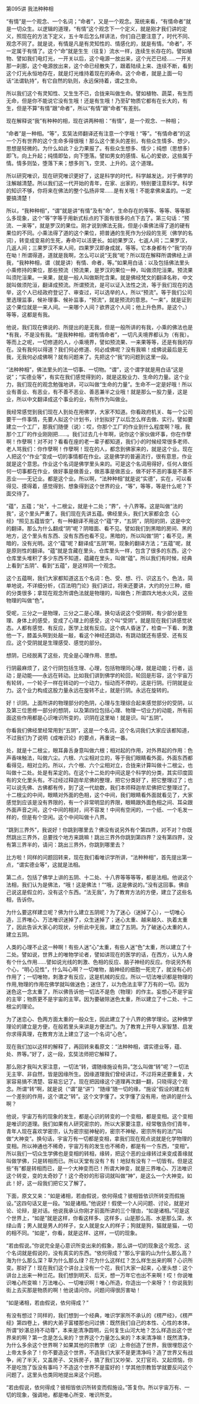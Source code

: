 第095讲 我法种种相

“有情”是一个观念、一个名词；“命者”，又是一个观念。笼统来看，“有情命者”就是一切众生。以逻辑的道理，“有情”这个观念下一个定义，就是刚才我们讲的定义，照现在的方法下定义，五十年后怎么样讲法，你们自己要注意了，时代不同、观念不同了。就是说，有情是凡是有灵知性的、情感化的，就是有情。“命者”，不一定属于有情了。这个“命”就是生生（往复）流水一样，连续生长存在的。譬如植物、譬如我们电灯光，一开关以后，这个电源一放出来，这个光芒已经……一开关那一刹那，这个电源放出来，这个命已经散失了，跟着陆续上来、连续不断，看到这个灯光永恒地存在，就是灯光维持着现在的寿命。这个命者，就是上面一句话“法谓轨持”，有它自然的轨则，永远保持着，谓之生命。

所以我们这个有灵知性、又生生不已，合拢来叫做生命。譬如植物、蔬菜，有生而无命，但是你不能说它没有生哦！还是有生哦！乃至矿物质它都有在长大的，有生，但是不算“有情”跟“命者”，所以“有情”跟“命者”有差别。

现在解释说“我”有种种的相，现在讲两种相：“有情”，是一个观念、一种相；

“命者”是一种相。“等”，玄奘法师翻译还有注意一个字哦！“等”。“有情命者”的这一个万有世界的这个生命多得很哦！那么这个里头的差别，有些众生情多、想少，思想是轻微的。为什么如此？业力果报了。有些众生想多、情少；纯想（思想多）即飞，向上升起；纯情即坠，向下堕落。譬如男女的感情、私心的爱欲，这些属于情。情多则坠，堕落下来；想多则飞，空灵、上升的。这个道理。

所以研究唯识，现在研究唯识更好了，这是科学的时代，科学越发达，对于佛学的注解越清楚。所以我们这一代开始的青年，在家、出家的，特别要注意科学。科学的知识不够，你将来在佛法的整个弘扬非常……是有关哦！不能拿佛来盖的。一定要搞清楚！

所以，“我种种相”，“谓”就是讲“有情”及有“命”，生命存在的等等、等等、等等那么多现象，这个“等”字等于用新式标点的下面有很多的点下去了。第三句话：“预流、一来等”，就是罗汉的果位。刚才说到佛法无我，但是小乘佛法得了道的硬有果位的不同。小乘法得了道的这个果位，把普通的生死作为分段的生死（佛学的名词），转变成变易的生死，寿命可以活更长。如初果罗汉，七返人间；二果罗汉，几返人间；三果罗汉不来人间，四果罗汉即身成就，等等。它本身都有个“我”的存在呦！所谓得道，道就是我啊，怎么可以说“无我”呢？所以现在解释所谓佛经上讲我，“我种种相，谓（就是讲）有情、命者，等。”如果用白话：以及包括佛法里头小乘修持的果位，那些预流（预流果，是罗汉的果位一种，叫做须陀洹果。预流果叫须陀洹果。一来果，就是一般人叫做斯陀含果。就是佛经梵文的翻译名称，中文就叫做须陀洹，翻译成预流。所谓预流，是可以证入法性之流，等于我们现在的选举，这个人已经政府登记了、审查过，可以选举的人，所以“预流”。等于我们公司里选理监事，候补理事、候补监事，“预流”，就是预流的意思。“一来”，就是证到这个果位就是一来人间。一来哪个人间？欲界这个人间；他上升色界。是这个。）等等，这都是有我。

他说，我们现在佛说的、所提出的是无我，但是一般所讲的有我，小乘的佛法也是*有我，不是没有我。“是我种种相，谓有情命者”，一切凡夫境界都认为（有我）。等而上之呢，一切修道的人，小乘境界，譬如预流果、一来果等等，还是有我的存在。没有我何以得道？我们何必修道、何必成佛呢？没有我嘛！成佛说最后是无我，无我何必成佛啊？就有问题来了。先把这个“我”的问题到这里一段。

“法种种相”，佛法里头的法一切事、一切物。“谓”，这个谓字就是用白话“这是说”；“实德业等”，有实在我们感觉得到的，就是这股业力、生命的力量。这个业力，我们现在的观念勉强地讲，可以叫做“生命的力量”。生命不一定是好哦！所以业有善业、有恶业，有不善不恶业、善恶兼半之业哦！就是那么一股力量，这是业，所以中文翻译成这个事业的业，有所作为叫做业。

我经常感觉到我们现在人到处在用佛学，大家不知道。你看政府机关、每一个公司要干一件事情，先要人拟这个计划书，计划拟好了以后怎么样去做、实行。譬如要建立一个工厂，那我们随便（说）：哎，你那个工厂的作业到什么程度啊？哦，我那个工厂的作业刚刚把……。我们过去几十年啊，说你这个家伙做坏事，你在作孽啊！作孽啊！对不对？看看在座的老一辈子都知道，我们小的时候经常很多老师、老人骂我们：你作孽啊！作孽啊！现在的人，都念到佛家来的，就是这个业。现在人把这个“作业”变成一切的事情都在作业。这是佛学的普遍流行，很有意思，作业就是这个意思。作业这个名词是佛学里头来的。可是这个名词用得好，任何人做任何一切事都在作业，做好事是做善业，做恶事是做恶业，做不好不恶的事是不善不恶业——无记业。都是这个业。所以啊，“法种种相”就是说“实德”，实在，可以看得见、摸得着，感觉得到、想象得到这个世界的业，“等”，等等，等是什么呢？下面交待了。

“蕴”，五蕴；“处”，十二根尘，就是十二处；“界”，十八界等。这是叫做“法的我”，这个里头严重了。我们现在先讲五蕴。佛经里头，我们大家都会念《心经》“照见五蕴皆空”，有一种翻译不用这个“蕴”字，“五阴”，阴阳的阴，这是中文的翻译。那么为什么翻成“阴”呢？阴暗面、看不见。譬如我们到黑暗的房间、黑的地方，这个里头有东西、没有东西也看不见，黑暗的，所以叫做“阴”；看不见，黑暗的，没有光明。这个“蕴”呢？翻译成“五阴”啊，现象的翻译方法；“五蕴”呢，就是原则性的翻译。“蕴”就是含藏在里头，仓库里头一样，包含了很多的东西，这个仓库里头堆积了多少东西不知道，蕴藏在里头，叫做“蕴”。所以我们有时候，经典上看到“五阴”、看到“五蕴”，是这样同一个观念。

这个五蕴啊，我们大家都知道这五个名词：色、受、想、行、识这五个。色法，简单地说，不详细分析，《百法明门论》我们讲过，将来还要讲，大约的分三种，细的分类很多；拿现在观念所谓色法就是物理的，叫做色；所谓四大地水火风，这些物理的叫做“色”。

受呢，三分之一是物理，三分之二是心理。换句话说这个受阴啊，有少部分是生理、身体上的感受，变成了心理上的感受，这个叫“受阴”。就是现在我们讲感觉状态。人都有感觉、有反应，医学上就有反应。这个病人昏迷了，检查一下看、刺激他一下，膝盖头啊到处敲一敲，看这个神经还跳动，有跳动就还有感受、还有反应。这个受阴就是生理感受、感觉的部分。

想阴，已经脱离了这些，完全是心理作用、思想。

行阴最麻烦了，这个行阴包括生理、心理，包括物理同心理，就是动能；行者，运动；是动能——永远在转动。比如我们讲到佛学的轮回，轮回是形容，这个宇宙万有轮转，一个轮子一样在转动的一个动力，恒动而不停的，这是行阴。行阴就是业力。这个业力构成这股力量永远在旋转不止，就是行阴。永远在旋转的。

好！识阴。上面所讲的物理部分的色阴，心理与生理综合起来感觉部分的受阴，以及第三位思修一部分的想阴，以及第四位包括心理、物理一切业力的动能，所有前面这些作用都是心识唯识所变的，识阴在这里呦！就是识。叫“五阴”。

你看我们佛经里经常用到“五阴”，这是一个名词，这个名词我们大家应该都知道，不过我们为了说明《成唯识论》的要点，再重说一番。

处，就是十二根尘，眼耳鼻舌身意叫做六根；相对起的作用，对外界起的作用：色声香味触法，叫做六尘。六根、六尘相对立的，等于我们眼睛看外面，外面东西都看得见，相对立的。所以，六个根、六个尘相对立，合拢来计算叫做十二根尘，也叫做十二处。处是有呆定的。在这个十二处的中间这是个科学的分类，其实印度固有的文化里头有。不过经过释迦牟尼佛的整理，把它分类好了，把它整理过了；也可以说先佛、古佛都有传，到了这一代劫数，我们本师释迦牟尼佛把它整理过了。十二根尘的中间，眼睛对外面的色相，这个中间，我们眼睛看外面就看见了，大家感觉到应该是没有界限的，有一个非常明显的界限，眼睛跟外面色相之间、耳朵跟外面声音之间，这个中间的相对，间不容发！中间有空闲的，一个纸、一个毛发一样的，但是有个空闲。这个中间叫做十八界。

“跳到三界外”，我说好！你跳到哪里去？佛没有说另外有个第四界，对不对？你既然跳出三界外，总要找个地方来跳嘛！跳出三界外你跳到第四界？没有第四界，没有第三界半的，请问：跳出三界外，你跳到哪里去？

比方啦！同样的问题回转来，现在我们看唯识学所讲，“法种种相”，首先提出第一点，“谓实德业等”，这就是法相。

第二点，包括了佛学上讲的五阴、十二处、十八界等等等等，都是法相。他说这个法相，我们认为是佛法，“哦！这是佛法！”“哦，这是佛说的。”没有这回事。佛自己说这是假立的，没有这个东西。“法无我”，为了教育方法的方便，建立了这些名相，告诉你。

为什么要这样建立呢？佛为什么建立五阴呢？为了迷心（迷掉了心），一切唯心造，三界唯心、万法唯识迷掉了，众生迷掉了；迷心太重、越来越久、执着太重了，因此告诉大家心的现状，分析此中无我，建立了五阴。为了破迷心太重的人，建立五阴。

人类的心理不止这一种啊！有些人迷“心”太重，有些人迷“色”太重，所以建立了十二处。譬如说，世界上的唯物学论者，譬如讲现在的医学的话，在西方，认为人身有个什么作用……譬如说光线的刺激、色相的反应、脑子神经的反应。你说另外有个心，“明心见性”，什么叫心啊？一切唯物，脑神经的细胞一死完了，就没有心的作用了；一切唯物，刺激才有反应，这是机械的反应。所以一切法唯识都是物理的作用,物理的作用在佛学就叫做迷色；迷住了，以为色法主宰了万有的一切。因为迷色这一念太重了，所以佛告诉他一切法不是色（物理）的作主。妄想心不是宇宙的主宰；物质更不是宇宙的主宰。因为要破除迷色太重，所以建立了十二处、十二根尘的理论。

为了迷恋心、色两方面太重的一般众生，因此建立了十八界的佛学理论。这种佛学理论的建立是方便，在般若里头来讲是方便法门。为了教育上开导人家智慧、启发你求得真理，在教育方法上建立了这一个名词“心色”。

现在我们加以这样的解释了，再回转来看原文：“法种种相，谓实德业等，蕴、处、界等。”好了，这一段，玄奘法师把它解释了。

那么刚才我叫大家注意，一切法“转，谓随缘施设有异。”怎么叫做“转”呢？一切法无主宰、非自然，皆是因缘所生。因缘道理我们曾经讲过，不过将来还要重复，大家容易搞不清楚、容易忘记了。现在把因缘这个道理再次翻一翻，只晓得这个观念。所谓“转”啊，就是说（“谓”是“讲”）“随缘”随一切的缘，“施设”假设的建立有一个差别的作用，这个谓之“转”。这个文字懂了。文字懂了没有用，他讲的是什么啊？

他说，宇宙万有的现象的发生，都是心识的转变的一个变相，都是变相。这个变相是唯识的道理。我们如果有人研究密宗的，所以大家要注意，经常敬告你们青年，青年人现在喜欢学密宗，认为密宗挺神秘的，密宗不神秘，密宗所有的法门叫做“大神变”。换句话，宇宙万有一切都是变相，拿我们现在观点说就是化学物理的变相。所以神通也不稀奇，宇宙万有的发生也不稀奇，都是有一个东西，“变相”。所以我们一切众生学佛也是变相的转相，缘转，把这个恶的业缘转过来变成善缘就叫做学佛，只是转相而已。所以天堂有没有？有！地狱有没有？一切皆有。但是这些“有”都是转相而已，是一个大神变而已！所谓大神变，就是三界唯心、万法唯识这个转变，变的太奇妙了！这个奇妙的形容词就叫做“神”，是这么一个大神变。如此！好，这一段我们把它又了解了。

下面，原文又来：“如是诸相，若由假说，依何得成？彼相皆依识所转变而假施设。”这四句话又是一段。“如是诸相。”他说好！假使一个人问问题、讨论，就是对论、论辩，是对话。他说我承认你刚才前面所讲的三个理由，“如是诸相。”可是这个世界上，“如是”就是这样，你看这样多、这样多，山是那么高、水是那么深，水绿山青；男人就是男人的样子，女人就是女人的样子；狗就是狗，猫就是猫，一切的相不同。“如是”，你看，就是这样、这样，一切的现象。

“若由假说。”你说完全是心意识所变出来的假象，那么讲一切的现象这个观念、这个名词就是假说的，没有真实的东西。“依何得成？”那么宇宙的山为什么那么高？海为什么那么深？草为什么那么绿？花为什么这样红？怎么样生出来的啊？心识所变。那好了！现在我们这个讲台上没有一个花，我们大家一起来，心里头想：这个讲台上出来一种兰花。我们想到明天、后天，想一万年它也出不来啊！哎！你说唯识唯心所变嘛！万法唯心、一切唯识啊！唯心所造，你造出一个来呀？！你说我到街上去买那是物质的啊！他说请问你。问题问得很厉害呦！

“如是诸相，若由假说，依何得成？”

有没有想过？同样的，我们想到一个经典，唯识学家所不承认的《楞严经》，《楞严经》第四卷上，佛的大弟子富楼那也问过佛：既然我们自己的本性、心性的本体，所谓“妙湛总持不动尊”，本来是清净圆明，云何复生山河大地？怎么样造出这个世界来的啊？第一念是怎么来的？世界这个力量怎么来的？本来清净嘛！既然清净，为什么多余这个世界啊？如果其他的宗教学（说）上帝创造了世界，我很埋怨这个上帝太多余了！你不要造这个世界，不造我们大家不是更清净吗？造了世界又有战争，闹了半天，又盖房子、又拆房子，搞了我们又吵架、又打官司、又起烦恼，你不是吃饱了饭没有事吗？不造这个世界不是蛮好的！学其他宗教哲学就要反问这个问题了。这里头也类同地提出来这个问题。

“若由假说，依何得成？彼相皆依识所转变而假施设。”答复你。所以宇宙万有、一切的现象，强调地，都是唯心所变、唯识所变。
